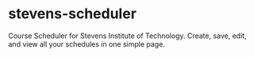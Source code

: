# stevens-scheduler
Course Scheduler for Stevens Institute of Technology. Create, save, edit, and view all your schedules in one simple page.

